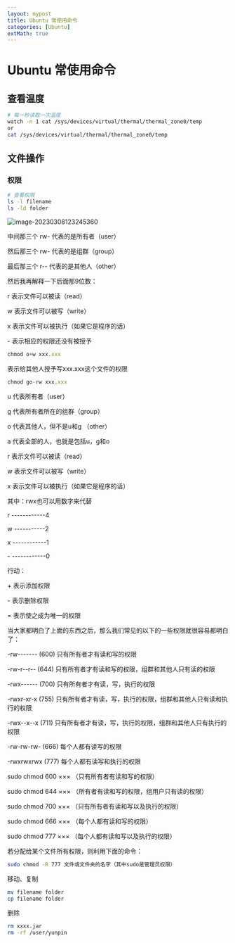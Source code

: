 ```yaml
---
layout: mypost
title: Ubuntu 常使用命令
categories: [Ubuntu]
extMath: true
---
```


# Ubuntu 常使用命令

## 查看温度

```bash
# 每一秒读取一次温度
watch -n 1 cat /sys/devices/virtual/thermal/thermal_zone0/temp
or
cat /sys/devices/virtual/thermal/thermal_zone0/temp
```

## 文件操作

### 权限

``` bash
# 查看权限
ls -l filename
ls -ld folder
```

![image-20230308123245360](https://bear-iot-c-test.oss-cn-shenzhen.aliyuncs.com/biji/202303081232283.png)

中间那三个 rw- 代表的是所有者（user）

然后那三个 rw- 代表的是组群（group）

最后那三个 r-- 代表的是其他人（other）

然后我再解释一下后面那9位数：

r 表示文件可以被读（read）

w 表示文件可以被写（write）

x 表示文件可以被执行（如果它是程序的话）

\- 表示相应的权限还没有被授予

```js
chmod o+w xxx.xxx
```

表示给其他人授予写xxx.xxx这个文件的权限

```js
chmod go-rw xxx.xxx
```

u 代表所有者（user）

g 代表所有者所在的组群（group）

o 代表其他人，但不是u和g （other）

a 代表全部的人，也就是包括u，g和o

r 表示文件可以被读（read）

w 表示文件可以被写（write）

x 表示文件可以被执行（如果它是程序的话）

其中：rwx也可以用数字来代替

r ------------4

w -----------2

x ------------1

\- ------------0

行动：

\+ 表示添加权限

\- 表示删除权限

= 表示使之成为唯一的权限

当大家都明白了上面的东西之后，那么我们常见的以下的一些权限就很容易都明白了：

-rw------- (600) 只有所有者才有读和写的权限

-rw-r--r-- (644) 只有所有者才有读和写的权限，组群和其他人只有读的权限

-rwx------ (700) 只有所有者才有读，写，执行的权限

-rwxr-xr-x (755) 只有所有者才有读，写，执行的权限，组群和其他人只有读和执行的权限

-rwx--x--x (711) 只有所有者才有读，写，执行的权限，组群和其他人只有执行的权限

-rw-rw-rw- (666) 每个人都有读写的权限

-rwxrwxrwx (777) 每个人都有读写和执行的权限

sudo chmod 600 ××× （只有所有者有读和写的权限） 

sudo chmod 644 ××× （所有者有读和写的权限，组用户只有读的权限） 

sudo chmod 700 ××× （只有所有者有读和写以及执行的权限） 

sudo chmod 666 ××× （每个人都有读和写的权限） 

sudo chmod 777 ××× （每个人都有读和写以及执行的权限）

若分配给某个文件所有权限，则利用下面的命令：

```bash
sudo chmod -R 777 文件或文件夹的名字（其中sudo是管理员权限）
```

移动、复制

``` bash
mv filename folder
cp filename folder
```

删除

``` bash
rm xxxx.jar
rm -rf /user/yunpin
```

